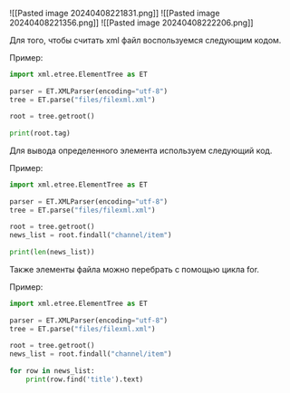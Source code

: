 ![[Pasted image 20240408221831.png]]
![[Pasted image 20240408221356.png]]
![[Pasted image 20240408222206.png]]

Для того, чтобы считать xml файл воспользуемся следующим кодом.

Пример:
```Python
import xml.etree.ElementTree as ET  
  
parser = ET.XMLParser(encoding="utf-8")  
tree = ET.parse("files/filexml.xml")  
  
root = tree.getroot()  
  
print(root.tag)
```

Для вывода определенного элемента используем следующий код.

Пример:
```Python
import xml.etree.ElementTree as ET  
  
parser = ET.XMLParser(encoding="utf-8")  
tree = ET.parse("files/filexml.xml")  
  
root = tree.getroot()  
news_list = root.findall("channel/item")  
  
print(len(news_list))
```

Также элементы файла можно перебрать с помощью цикла for.

Пример:
```Python
import xml.etree.ElementTree as ET  
  
parser = ET.XMLParser(encoding="utf-8")  
tree = ET.parse("files/filexml.xml")  
  
root = tree.getroot()  
news_list = root.findall("channel/item")  
  
for row in news_list:  
    print(row.find('title').text)
```